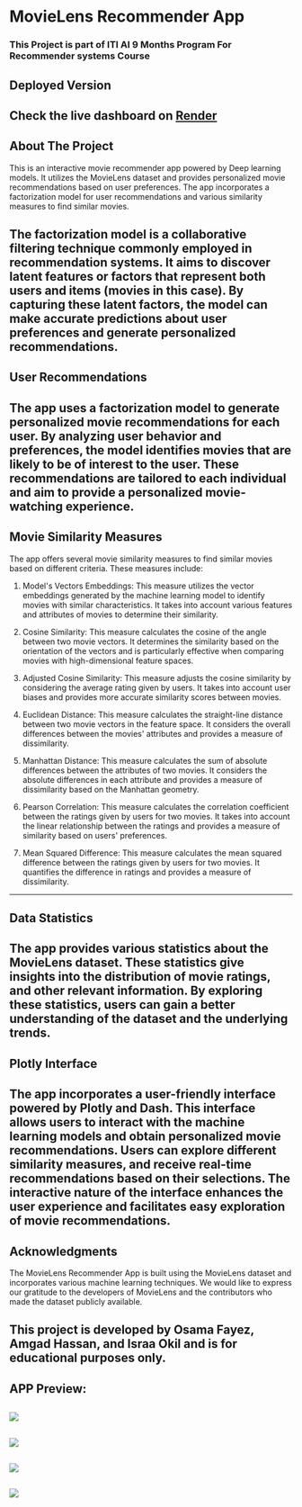 # MovieLens Recommender App

### This Project is part of ITI AI 9 Months Program For Recommender systems Course

## Deployed Version
Check the live dashboard on [Render](https://movielens-recommender-system.onrender.com/)
---

## About The Project
This is an interactive movie recommender app powered by Deep learning models. It utilizes the MovieLens dataset and provides personalized movie recommendations based on user preferences. The app incorporates a factorization model for user recommendations and various similarity measures to find similar movies.

The factorization model is a collaborative filtering technique commonly employed in recommendation systems. It aims to discover latent features or factors that represent both users and items (movies in this case). By capturing these latent factors, the model can make accurate predictions about user preferences and generate personalized recommendations.
---


## User Recommendations

The app uses a factorization model to generate personalized movie recommendations for each user. By analyzing user behavior and preferences, the model identifies movies that are likely to be of interest to the user. These recommendations are tailored to each individual and aim to provide a personalized movie-watching experience.
---

## Movie Similarity Measures

The app offers several movie similarity measures to find similar movies based on different criteria. These measures include:

1. Model's Vectors Embeddings: This measure utilizes the vector embeddings generated by the machine learning model to identify movies with similar characteristics. It takes into account various features and attributes of movies to determine their similarity.

2. Cosine Similarity: This measure calculates the cosine of the angle between two movie vectors. It determines the similarity based on the orientation of the vectors and is particularly effective when comparing movies with high-dimensional feature spaces.

3. Adjusted Cosine Similarity: This measure adjusts the cosine similarity by considering the average rating given by users. It takes into account user biases and provides more accurate similarity scores between movies.

4. Euclidean Distance: This measure calculates the straight-line distance between two movie vectors in the feature space. It considers the overall differences between the movies' attributes and provides a measure of dissimilarity.

5. Manhattan Distance: This measure calculates the sum of absolute differences between the attributes of two movies. It considers the absolute differences in each attribute and provides a measure of dissimilarity based on the Manhattan geometry.

6. Pearson Correlation: This measure calculates the correlation coefficient between the ratings given by users for two movies. It takes into account the linear relationship between the ratings and provides a measure of similarity based on users' preferences.

7. Mean Squared Difference: This measure calculates the mean squared difference between the ratings given by users for two movies. It quantifies the difference in ratings and provides a measure of dissimilarity.
---

## Data Statistics

The app provides various statistics about the MovieLens dataset. These statistics give insights into the distribution of movie ratings, and other relevant information. By exploring these statistics, users can gain a better understanding of the dataset and the underlying trends.
---

## Plotly Interface

The app incorporates a user-friendly interface powered by Plotly and Dash. This interface allows users to interact with the machine learning models and obtain personalized movie recommendations. Users can explore different similarity measures, and receive real-time recommendations based on their selections. The interactive nature of the interface enhances the user experience and facilitates easy exploration of movie recommendations.
---

## Acknowledgments

The MovieLens Recommender App is built using the MovieLens dataset and incorporates various machine learning techniques. We would like to express our gratitude to the developers of MovieLens and the contributors who made the dataset publicly available.

This project is developed by Osama Fayez, Amgad Hassan, and Israa Okil and is for educational purposes only.
---

## APP Preview:

![](assets/ss1.png)
---

![](assets/ss2.png)
---

![](assets/ss3.png)
---

![](assets/ss4.png)
---
